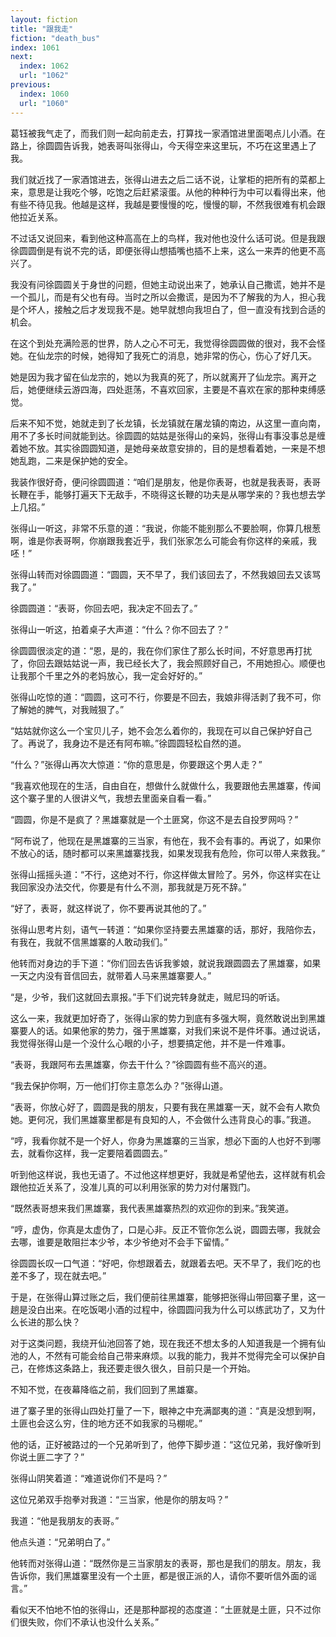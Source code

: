 ```yaml
---
layout: fiction
title: "跟我走"
fiction: "death_bus"
index: 1061
next:
  index: 1062
  url: "1062"
previous:
  index: 1060
  url: "1060"
---
```

葛钰被我气走了，而我们则一起向前走去，打算找一家酒馆进里面喝点儿小酒。在路上，徐圆圆告诉我，她表哥叫张得山，今天得空来这里玩，不巧在这里遇上了我。

我们就近找了一家酒馆进去，张得山进去之后二话不说，让掌柜的把所有的菜都上来，意思是让我吃个够，吃饱之后赶紧滚蛋。从他的种种行为中可以看得出来，他有些不待见我。他越是这样，我越是要慢慢的吃，慢慢的聊，不然我很难有机会跟他拉近关系。

不过话又说回来，看到他这种高高在上的鸟样，我对他也没什么话可说。但是我跟徐圆圆倒是有说不完的话，即便张得山想插嘴也插不上来，这么一来弄的他更不高兴了。

我没有问徐圆圆关于身世的问题，但她主动说出来了，她承认自己撒谎，她并不是一个孤儿，而是有父也有母。当时之所以会撒谎，是因为不了解我的为人，担心我是个坏人，接触之后才发现我不是。她早就想向我坦白了，但一直没有找到合适的机会。

在这个到处充满险恶的世界，防人之心不可无，我觉得徐圆圆做的很对，我不会怪她。在仙龙宗的时候，她得知了我死亡的消息，她非常的伤心，伤心了好几天。

她是因为我才留在仙龙宗的，她以为我真的死了，所以就离开了仙龙宗。离开之后，她便继续云游四海，四处逛荡，不喜欢回家，主要是不喜欢在家的那种束缚感觉。

后来不知不觉，她就走到了长龙镇，长龙镇就在屠龙镇的南边，从这里一直向南，用不了多长时间就能到达。徐圆圆的姑姑是张得山的亲妈，张得山有事没事总是缠着她不放。其实徐圆圆知道，是她母亲故意安排的，目的是想看着她，一来是不想她乱跑，二来是保护她的安全。

我装作很好奇，便问徐圆圆道：“咱们是朋友，他是你表哥，也就是我表哥，表哥长鞭在手，能够打遍天下无敌手，不晓得这长鞭的功夫是从哪学来的？我也想去学上几招。”

张得山一听这，非常不乐意的道：“我说，你能不能别那么不要脸啊，你算几根葱啊，谁是你表哥啊，你崩跟我套近乎，我们张家怎么可能会有你这样的亲戚，我呸！”

张得山转而对徐圆圆道：“圆圆，天不早了，我们该回去了，不然我娘回去又该骂我了。”

徐圆圆道：“表哥，你回去吧，我决定不回去了。”

张得山一听这，拍着桌子大声道：“什么？你不回去了？”

徐圆圆很淡定的道：“恩，是的，我在你们家住了那么长时间，不好意思再打扰了，你回去跟姑姑说一声，我已经长大了，我会照顾好自己，不用她担心。顺便也让我那个千里之外的老妈放心，我一定会好好的。”

张得山吃惊的道：“圆圆，这可不行，你要是不回去，我娘非得活剥了我不可，你了解她的脾气，对我贼狠了。”

“姑姑就你这么一个宝贝儿子，她不会怎么着你的，我现在可以自己保护好自己了。再说了，我身边不是还有阿布嘛。”徐圆圆轻松自然的道。

“什么？”张得山再次大惊道：“你的意思是，你要跟这个男人走？”

“我喜欢他现在的生活，自由自在，想做什么就做什么，我要跟他去黑雄寨，传闻这个寨子里的人很讲义气，我想去里面亲自看一看。”

“圆圆，你是不是疯了？黑雄寨就是一个土匪窝，你这不是去自投罗网吗？”

“阿布说了，他现在是黑雄寨的三当家，有他在，我不会有事的。再说了，如果你不放心的话，随时都可以来黑雄寨找我，如果发现我有危险，你可以带人来救我。”

张得山摇摇头道：“不行，这绝对不行，你这样做太冒险了。另外，你这样实在让我回家没办法交代，你要是有什么不测，那我就是万死不辞。”

“好了，表哥，就这样说了，你不要再说其他的了。”

张得山思考片刻，语气一转道：“如果你坚持要去黑雄寨的话，那好，我陪你去，有我在，我就不信黑雄寨的人敢动我们。”

他转而对身边的手下道：“你们回去告诉我爹娘，就说我跟圆圆去了黑雄寨，如果一天之内没有音信回去，就带着人马来黑雄寨要人。”

“是，少爷，我们这就回去禀报。”手下们说完转身就走，贼尼玛的听话。

这么一来，我就更加好奇了，张得山家的势力到底有多强大啊，竟然敢说出到黑雄寨要人的话。如果他家的势力，强于黑雄寨，对我们来说不是件坏事。通过说话，我觉得张得山是一个没什么心眼的小子，想要搞定他，并不是一件难事。

“表哥，我跟阿布去黑雄寨，你去干什么？”徐圆圆有些不高兴的道。

“我去保护你啊，万一他们打你主意怎么办？”张得山道。

“表哥，你放心好了，圆圆是我的朋友，只要有我在黑雄寨一天，就不会有人欺负她。更何况，我们黑雄寨里都是有良知的人，不会做什么违背良心的事。”我道。

“哼，我看你就不是一个好人，你身为黑雄寨的三当家，想必下面的人也好不到哪去，就看你这样，我一定要陪着圆圆去。”

听到他这样说，我也无语了。不过他这样想更好，我就是希望他去，这样就有机会跟他拉近关系了，没准儿真的可以利用张家的势力对付屠戮门。

“既然表哥想来我们黑雄寨，我代表黑雄寨热烈的欢迎你的到来。”我笑道。

“哼，虚伪，你真是太虚伪了，口是心非。反正不管你怎么说，圆圆去哪，我就会去哪，谁要是敢阻拦本少爷，本少爷绝对不会手下留情。”

徐圆圆长叹一口气道：“好吧，你想跟着去，就跟着去吧。天不早了，我们吃的也差不多了，现在就去吧。”

于是，在张得山算过账之后，我们便前往黑雄寨，能够把张得山带回寨子里，这一趟是没白出来。在吃饭喝小酒的过程中，徐圆圆问我为什么可以练武功了，又为什么长进的那么快？

对于这类问题，我绕开仙池回答了她，现在我还不想太多的人知道我是一个拥有仙池的人，不然有可能会给自己带来麻烦。以我的能力，我并不觉得完全可以保护自己，在修炼这条路上，我还要走很久很久，目前只是一个开始。

不知不觉，在夜幕降临之前，我们回到了黑雄寨。

进了寨子里的张得山四处打量了一下，眼神之中充满鄙夷的道：“真是没想到啊，土匪也会这么穷，住的地方还不如我家的马棚呢。”

他的话，正好被路过的一个兄弟听到了，他停下脚步道：“这位兄弟，我好像听到你说土匪二字了？”

张得山阴笑着道：“难道说你们不是吗？”

这位兄弟双手抱拳对我道：“三当家，他是你的朋友吗？”

我道：“他是我朋友的表哥。”

他点头道：“兄弟明白了。”

他转而对张得山道：“既然你是三当家朋友的表哥，那也是我们的朋友。朋友，我告诉你，我们黑雄寨里没有一个土匪，都是很正派的人，请你不要听信外面的谣言。”

看似天不怕地不怕的张得山，还是那种鄙视的态度道：“土匪就是土匪，只不过你们很失败，你们不承认也没什么关系。”